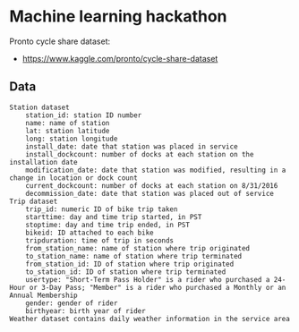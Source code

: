 # Machine learning hackathon

Pronto cycle share dataset: 
- https://www.kaggle.com/pronto/cycle-share-dataset

## Data

    Station dataset
        station_id: station ID number
        name: name of station
        lat: station latitude
        long: station longitude
        install_date: date that station was placed in service
        install_dockcount: number of docks at each station on the installation date
        modification_date: date that station was modified, resulting in a change in location or dock count
        current_dockcount: number of docks at each station on 8/31/2016
        decommission_date: date that station was placed out of service
    Trip dataset
        trip_id: numeric ID of bike trip taken
        starttime: day and time trip started, in PST
        stoptime: day and time trip ended, in PST
        bikeid: ID attached to each bike
        tripduration: time of trip in seconds
        from_station_name: name of station where trip originated
        to_station_name: name of station where trip terminated
        from_station_id: ID of station where trip originated
        to_station_id: ID of station where trip terminated
        usertype: "Short-Term Pass Holder" is a rider who purchased a 24-Hour or 3-Day Pass; "Member" is a rider who purchased a Monthly or an Annual Membership
        gender: gender of rider
        birthyear: birth year of rider
    Weather dataset contains daily weather information in the service area
